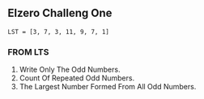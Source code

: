 ## Elzero Challeng One

`LST = [3, 7, 3, 11, 9, 7, 1]`

### FROM LTS

1. Write Only The Odd Numbers.
2. Count Of Repeated Odd Numbers.
3. The Largest Number Formed From All Odd Numbers.
